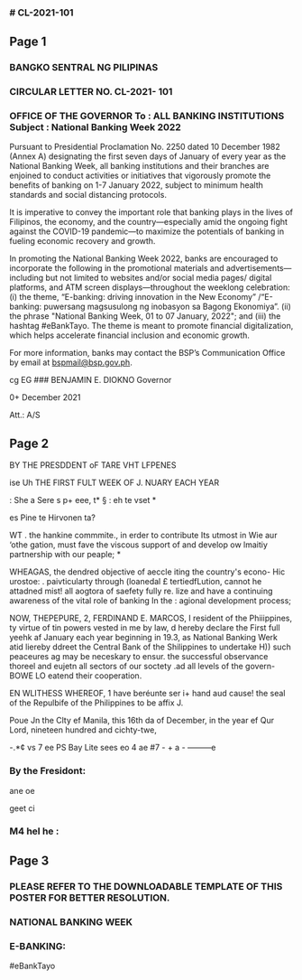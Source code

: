 ### # CL-2021-101

## Page 1

### BANGKO SENTRAL NG PILIPINAS

### CIRCULAR LETTER NO. CL-2021- 101

### OFFICE OF THE GOVERNOR To : ALL BANKING INSTITUTIONS Subject : National Banking Week 2022

Pursuant to Presidential Proclamation No. 2250 dated 10 December 1982 (Annex A) designating the first seven days of January of every year as the National Banking Week, all banking institutions and their branches are enjoined to conduct activities or initiatives that vigorously promote the benefits of banking on 1-7 January 2022, subject to minimum health standards and social distancing protocols.

It is imperative to convey the important role that banking plays in the lives of Filipinos, the economy, and the country—especially amid the ongoing fight against the COVID-19 pandemic—to maximize the potentials of banking in fueling economic recovery and growth.

In promoting the National Banking Week 2022, banks are encouraged to incorporate the following in the promotional materials and advertisements—including but not limited to websites and/or social media pages/ digital platforms, and ATM screen displays—throughout the weeklong celebration: (i) the theme, “E-banking: driving innovation in the New Economy” /“E-banking: puwersang magsusulong ng inobasyon sa Bagong Ekonomiya”. (ii) the phrase "National Banking Week, 01 to 07 January, 2022"; and (iii) the hashtag #eBankTayo. The theme is meant to promote financial digitalization, which helps accelerate financial inclusion and economic growth.

For more information, banks may contact the BSP’s Communication Office by email at bspmail@bsp.gov.ph.

cg EG ### BENJAMIN E. DIOKNO Governor

0+ December 2021

Att.: A/S

## Page 2

BY THE PRESDDENT oF TARE VHT LFPENES

ise Uh THE FIRST FULT WEEK OF J. NUARY EACH YEAR

: She a Sere s p+ eee, t* § : eh te vset *

es Pine te Hirvonen ta?

WT . the hankine commmite., in erder to contribute Its utmost in Wie aur ‘othe gation, must fave the viscous support of and develop ow lmaitiy partnership with our peaple; *

WHEAGAS, the dendred objective of aeccle iting the country's econo- Hic urostoe: . paivticularty through (loanedal £ tertiedfLution, cannot he attadned mist! all aogtora of saefety fully re. lize and have a continuing awareness of the vital role of banking In the : agional development process;

NOW, THEPEPURE, 2, FERDINAND E. MARCOS, I resident of the Phiiippines, ty virtue of tin powers vested in me by law, d hereby declare the First full yeehk af January each year beginning in 19.3, as National Banking Werk atid liereby ddreet the Central Bank of the Shilippines to undertake H)) such peaceures ag may be neceskary to ensur. the successful observance thoreel and eujetn all sectors of our soctety .ad all levels of the govern- BOWE LO eatend their cooperation.

EN WLITHESS WHEREOF, 1 have beréunte ser i+ hand aud cause! the seal of the Repulbife of the Philippines to be affix J.

Poue Jn the Clty ef Manila, this 16th da of December, in the year ef Qur Lord, nineteen hundred and cichty-twe,

-.*¢ vs 7 ee PS Bay Lite sees eo 4 ae #7 - + a - ———e

### By the Fresidont:

ane oe

geet ci

### M4 hel he :

## Page 3

### PLEASE REFER TO THE DOWNLOADABLE TEMPLATE OF THIS POSTER FOR BETTER RESOLUTION.

### NATIONAL BANKING WEEK

### E-BANKING:

#eBankTayo

